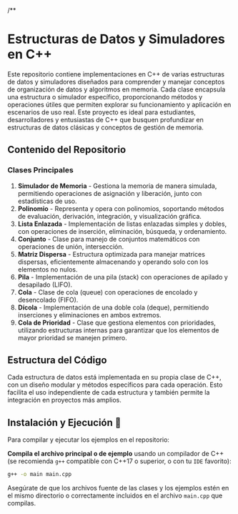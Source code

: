 /**
# Estructuras de Datos y Simuladores en C++

Este repositorio contiene implementaciones en C++ de varias estructuras de datos y simuladores diseñados para comprender y manejar conceptos de organización de datos y algoritmos en memoria. Cada clase encapsula una estructura o simulador específico, proporcionando métodos y operaciones útiles que permiten explorar su funcionamiento y aplicación en escenarios de uso real. Este proyecto es ideal para estudiantes, desarrolladores y entusiastas de C++ que busquen profundizar en estructuras de datos clásicas y conceptos de gestión de memoria.

## Contenido del Repositorio

### Clases Principales

1. **Simulador de Memoria** - Gestiona la memoria de manera simulada, permitiendo operaciones de asignación y liberación, junto con estadísticas de uso.
2. **Polinomio** - Representa y opera con polinomios, soportando métodos de evaluación, derivación, integración, y visualización gráfica.
3. **Lista Enlazada** - Implementación de listas enlazadas simples y dobles, con operaciones de inserción, eliminación, búsqueda, y ordenamiento.
4. **Conjunto** - Clase para manejo de conjuntos matemáticos con operaciones de unión, intersección.
5. **Matriz Dispersa** - Estructura optimizada para manejar matrices dispersas, eficientemente almacenando y operando solo con los elementos no nulos.
6. **Pila** - Implementación de una pila (stack) con operaciones de apilado y desapilado (LIFO).
7. **Cola** - Clase de cola (queue) con operaciones de encolado y desencolado (FIFO).
8. **Dícola** - Implementación de una doble cola (deque), permitiendo inserciones y eliminaciones en ambos extremos.
9. **Cola de Prioridad** - Clase que gestiona elementos con prioridades, utilizando estructuras internas para garantizar que los elementos de mayor prioridad se manejen primero.

## Estructura del Código

Cada estructura de datos está implementada en su propia clase de C++, con un diseño modular y métodos específicos para cada operación. Esto facilita el uso independiente de cada estructura y también permite la integración en proyectos más amplios.

## Instalación y Ejecución 🚀

Para compilar y ejecutar los ejemplos en el repositorio:

**Compila el archivo principal o de ejemplo** usando un compilador de C++ (se recomienda `g++` compatible con C++17 o superior, o con tu `IDE` favorito):

```bash
g++ -o main main.cpp
```

Asegúrate de que los archivos fuente de las clases y los ejemplos estén en el mismo directorio o correctamente incluidos en el archivo `main.cpp` que compilas.
